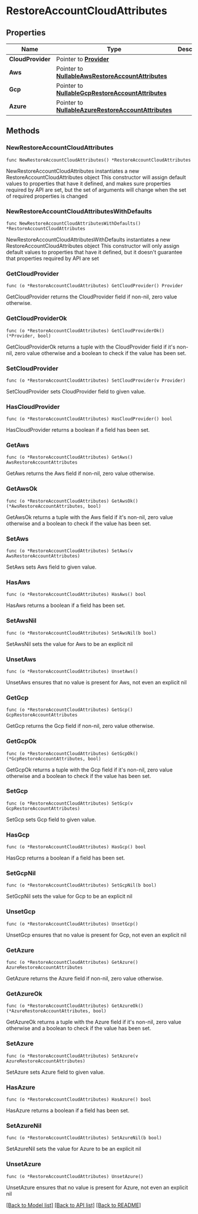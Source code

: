 # RestoreAccountCloudAttributes

## Properties

Name | Type | Description | Notes
------------ | ------------- | ------------- | -------------
**CloudProvider** | Pointer to [**Provider**](Provider.md) |  | [optional] 
**Aws** | Pointer to [**NullableAwsRestoreAccountAttributes**](AwsRestoreAccountAttributes.md) |  | [optional] 
**Gcp** | Pointer to [**NullableGcpRestoreAccountAttributes**](GcpRestoreAccountAttributes.md) |  | [optional] 
**Azure** | Pointer to [**NullableAzureRestoreAccountAttributes**](AzureRestoreAccountAttributes.md) |  | [optional] 

## Methods

### NewRestoreAccountCloudAttributes

`func NewRestoreAccountCloudAttributes() *RestoreAccountCloudAttributes`

NewRestoreAccountCloudAttributes instantiates a new RestoreAccountCloudAttributes object
This constructor will assign default values to properties that have it defined,
and makes sure properties required by API are set, but the set of arguments
will change when the set of required properties is changed

### NewRestoreAccountCloudAttributesWithDefaults

`func NewRestoreAccountCloudAttributesWithDefaults() *RestoreAccountCloudAttributes`

NewRestoreAccountCloudAttributesWithDefaults instantiates a new RestoreAccountCloudAttributes object
This constructor will only assign default values to properties that have it defined,
but it doesn't guarantee that properties required by API are set

### GetCloudProvider

`func (o *RestoreAccountCloudAttributes) GetCloudProvider() Provider`

GetCloudProvider returns the CloudProvider field if non-nil, zero value otherwise.

### GetCloudProviderOk

`func (o *RestoreAccountCloudAttributes) GetCloudProviderOk() (*Provider, bool)`

GetCloudProviderOk returns a tuple with the CloudProvider field if it's non-nil, zero value otherwise
and a boolean to check if the value has been set.

### SetCloudProvider

`func (o *RestoreAccountCloudAttributes) SetCloudProvider(v Provider)`

SetCloudProvider sets CloudProvider field to given value.

### HasCloudProvider

`func (o *RestoreAccountCloudAttributes) HasCloudProvider() bool`

HasCloudProvider returns a boolean if a field has been set.

### GetAws

`func (o *RestoreAccountCloudAttributes) GetAws() AwsRestoreAccountAttributes`

GetAws returns the Aws field if non-nil, zero value otherwise.

### GetAwsOk

`func (o *RestoreAccountCloudAttributes) GetAwsOk() (*AwsRestoreAccountAttributes, bool)`

GetAwsOk returns a tuple with the Aws field if it's non-nil, zero value otherwise
and a boolean to check if the value has been set.

### SetAws

`func (o *RestoreAccountCloudAttributes) SetAws(v AwsRestoreAccountAttributes)`

SetAws sets Aws field to given value.

### HasAws

`func (o *RestoreAccountCloudAttributes) HasAws() bool`

HasAws returns a boolean if a field has been set.

### SetAwsNil

`func (o *RestoreAccountCloudAttributes) SetAwsNil(b bool)`

 SetAwsNil sets the value for Aws to be an explicit nil

### UnsetAws
`func (o *RestoreAccountCloudAttributes) UnsetAws()`

UnsetAws ensures that no value is present for Aws, not even an explicit nil
### GetGcp

`func (o *RestoreAccountCloudAttributes) GetGcp() GcpRestoreAccountAttributes`

GetGcp returns the Gcp field if non-nil, zero value otherwise.

### GetGcpOk

`func (o *RestoreAccountCloudAttributes) GetGcpOk() (*GcpRestoreAccountAttributes, bool)`

GetGcpOk returns a tuple with the Gcp field if it's non-nil, zero value otherwise
and a boolean to check if the value has been set.

### SetGcp

`func (o *RestoreAccountCloudAttributes) SetGcp(v GcpRestoreAccountAttributes)`

SetGcp sets Gcp field to given value.

### HasGcp

`func (o *RestoreAccountCloudAttributes) HasGcp() bool`

HasGcp returns a boolean if a field has been set.

### SetGcpNil

`func (o *RestoreAccountCloudAttributes) SetGcpNil(b bool)`

 SetGcpNil sets the value for Gcp to be an explicit nil

### UnsetGcp
`func (o *RestoreAccountCloudAttributes) UnsetGcp()`

UnsetGcp ensures that no value is present for Gcp, not even an explicit nil
### GetAzure

`func (o *RestoreAccountCloudAttributes) GetAzure() AzureRestoreAccountAttributes`

GetAzure returns the Azure field if non-nil, zero value otherwise.

### GetAzureOk

`func (o *RestoreAccountCloudAttributes) GetAzureOk() (*AzureRestoreAccountAttributes, bool)`

GetAzureOk returns a tuple with the Azure field if it's non-nil, zero value otherwise
and a boolean to check if the value has been set.

### SetAzure

`func (o *RestoreAccountCloudAttributes) SetAzure(v AzureRestoreAccountAttributes)`

SetAzure sets Azure field to given value.

### HasAzure

`func (o *RestoreAccountCloudAttributes) HasAzure() bool`

HasAzure returns a boolean if a field has been set.

### SetAzureNil

`func (o *RestoreAccountCloudAttributes) SetAzureNil(b bool)`

 SetAzureNil sets the value for Azure to be an explicit nil

### UnsetAzure
`func (o *RestoreAccountCloudAttributes) UnsetAzure()`

UnsetAzure ensures that no value is present for Azure, not even an explicit nil

[[Back to Model list]](../README.md#documentation-for-models) [[Back to API list]](../README.md#documentation-for-api-endpoints) [[Back to README]](../README.md)


